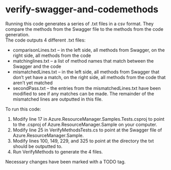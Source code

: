 # verify-swagger-and-codemethods

Running this code generates a series of .txt files in a csv format. They compare the methods from the Swagger file to the methods from the code generation.<br />
The code outputs 4 different .txt files:
*	comparisonLines.txt – in the left side, all methods from Swagger, on the right side, all methods from the code
*	matchinglines.txt – a list of method names that match between the Swagger and the code
*	mismatchedLines.txt – in the left side, all methods from Swagger that don’t yet have a match, on the right side, all methods from the code that aren’t yet matched
*	secondPass.txt – the entries from the mismatchedLines.txt have been modified to see if any matches can be made. The remainder of the mismatched lines are outputted in this file.

To run this code:
1. Modify line 17 in Azure.ResourceManager.Samples.Tests.csproj to point to the .csproj of Azure.ResourceManager.Sample on your computer.
2. Modify line 25 in VerifyMethodsTests.cs to point at the Swagger file of Azure.ResourceManager.Sample. 
3. Modify lines 100, 149, 229, and 325 to point at the directory the txt should be outputted to. 
4. Run VerifyMethods to generate the 4 files. <br />

Necessary changes have been marked with a TODO tag.
